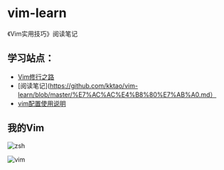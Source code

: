 # vim-learn
《Vim实用技巧》阅读笔记
## 学习站点：
+ [Vim修行之路](https://harttle.land/vim-practice.html)
+ [阅读笔记](https://github.com/kktao/vim-learn/blob/master/%E7%AC%AC%E4%B8%80%E7%AB%A0.md）
+ [vim配置使用说明](https://github.com/kktao/vim-learn/blob/master/vim%E9%85%8D%E7%BD%AE%E5%BF%AB%E6%8D%B7%E9%94%AE%E8%AF%B4%E6%98%8E.md)
## 我的Vim
![zsh](https://github.com/kktao/vim-learn/blob/master/images/zsh.png)

![vim](https://github.com/kktao/vim-learn/blob/master/images/vim.png)
